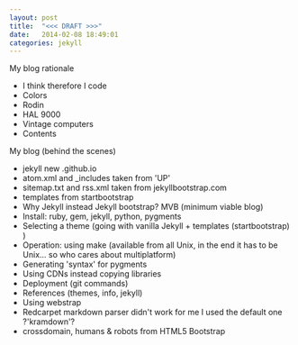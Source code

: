 ```yaml
---
layout: post
title:  "<<< DRAFT >>>"
date:   2014-02-08 18:49:01
categories: jekyll
---
```

My blog rationale
- I think therefore I code
- Colors
- Rodin
- HAL 9000
- Vintage computers
- Contents

My blog (behind the scenes)

- jekyll new <user>.github.io
- atom.xml and _includes taken from 'UP'
- sitemap.txt and rss.xml taken from jekyllbootstrap.com
- templates from startbootstrap
- Why Jekyll instead Jekyll bootstrap? MVB (minimum viable blog)
- Install: ruby, gem, jekyll, python, pygments
- Selecting a theme (going with vanilla Jekyll + templates (startbootstrap) )
- Operation: using make (available from all Unix, in the end it has to be Unix... so who cares about multiplatform)
- Generating 'syntax' for pygments
- Using CDNs instead copying libraries
- Deployment (git commands)
- References (themes, info, jekyll)
- Using webstrap
- Redcarpet markdown parser didn't work for me I used the default one ?'kramdown'?
- crossdomain, humans & robots from HTML5 Bootstrap
